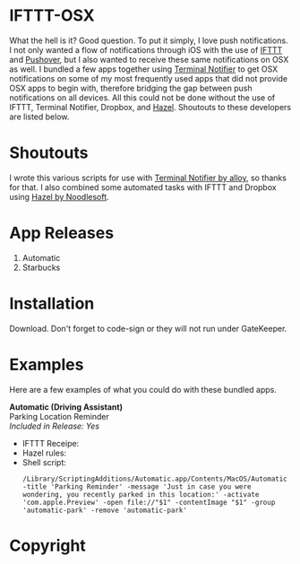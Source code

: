 IFTTT-OSX
============

What the hell is it? Good question. To put it simply, I love push notifications. I not only wanted a flow of notifications through iOS with the use of <a href="https://ifttt.com">IFTTT</a> and <a href="https://pushover.net">Pushover</a>, but I also wanted to receive these same notifications on OSX as well. I bundled a few apps together using <a href="https://github.com/alloy/terminal-notifier">Terminal Notifier</a> to get OSX notifications on some of my most frequently used apps that did not provide OSX apps to begin with, therefore bridging the gap between push notifications on all devices. All this could not be done without the use of IFTTT, Terminal Notifier, Dropbox, and <a href="http://www.noodlesoft.com/hazel.php">Hazel</a>. Shoutouts to these developers are listed below.

Shoutouts
============

I wrote this various scripts for use with <a href="https://github.com/alloy/terminal-notifier">Terminal Notifier by alloy</a>, so thanks for that. I also combined some automated tasks with IFTTT and Dropbox using  <a href="https://github.com/alloy/terminal-notifier">Hazel by Noodlesoft</a>.

App Releases
============
<ol>
<li>Automatic</li>
<li>Starbucks</li>
</ol>

Installation
============

Download. Don't forget to code-sign or they will not run under GateKeeper.

Examples
============

Here are a few examples of what you could do with these bundled apps.

<strong>Automatic (Driving Assistant)</strong><br>
Parking Location Reminder<br>
<i>Included in Release: Yes</i><br>
<ul>
<li>IFTTT Receipe:</li>
<li>Hazel rules:</li>
<li>Shell script:</li>
<pre><code>/Library/ScriptingAdditions/Automatic.app/Contents/MacOS/Automatic -title 'Parking Reminder' -message 'Just in case you were wondering, you recently parked in this location:' -activate 'com.apple.Preview' -open file://"$1" -contentImage "$1" -group 'automatic-park' -remove 'automatic-park'</code></pre>
</ul>

Copyright
============
